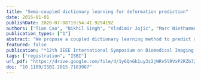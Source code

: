 ```yaml
---
title: "Semi-coupled dictionary learning for deformation prediction"
date: 2015-01-01
publishDate: 2020-07-08T19:54:41.929419Z
authors: ["Tian Cao", "Nikhil Singh", "Vladimir Jojic", "Marc Niethammer"]
publication_types: ["1"]
abstract: "We propose a coupled dictionary learning method to predict deformation fields based on image appearance. Rather than estimating deformations by standard image registration methods, we investigate how to obtain a basis of the space of deformations. In particular, we explore how image appearance differences with respect to a common atlas image can be used to predict deformations represented by such a basis. We use a coupled dictionary learning method to jointly learn a basis for image appearance differences and their related deformations. Our proposed method is based on local image patches. We evaluate our method on synthetically generated datasets as well as on a structural magnetic resonance brain imaging (MRI) dataset. Our method results in an improved prediction accuracy while reducing the search space compared to nearest neighbor search and demonstrates that learning a deformation basis is feasible."
featured: false
publication: "*12th IEEE International Symposium on Biomedical Imaging, ISBI 2015, Brooklyn, NY, USA, April 16-19, 2015*"
tags: ["registration", "ISBI"]
url_pdf: "https://drive.google.com/file/d/1y6QnGk1uy3z2jWRv5lRVxP2RZb7Z0Fcf"
doi: "10.1109/ISBI.2015.7163967"
---
```


